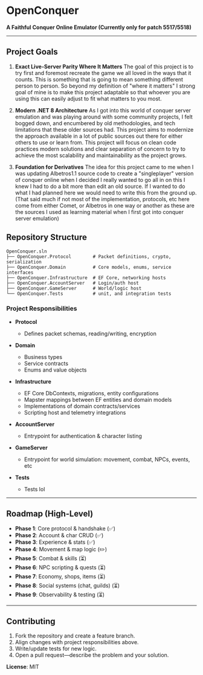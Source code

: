 # OpenConquer 

**A Faithful Conquer Online Emulator (Currently only for patch 5517/5518)**

---

## Project Goals

1. **Exact Live-Server Parity Where It Matters**
   The goal of this project is to try first and foremost recreate the game we all loved in the ways that it counts. This is something that is going to mean something different person to person. So beyond my definition of "where it matters" I strong goal of mine is to make this project adaptable so that whoever you are using this can easily adjust to fit what matters to you most.
    
3. **Modern .NET 8 Architecture**
   As I got into this world of conquer server emulation and was playing around with some community projects, I felt bogged down, and encumbered by old methodologies, and tech limitations that these older sources had. This project aims to modernize the approach available in a lot of public sources out there for either others to use or learn from. This project will focus on clean code practices modern solutions and clear separation of concern to try to achieve the most scalability and maintainability as the project grows.
   
5. **Foundation for Derivatives**
   The idea for this project came to me when I was updating Albetros1.1 source code to create a "singleplayer" version of conquer online when I decided I really wanted to go all in on this I knew I had to do a bit more than edit an old source. If I wanted to do what I had planned here we would need to write this from the ground up. (That said much if not most of the implementation, protocols, etc here come from either Comet, or Albetros in one way or another as these are the sources I used as learning material when I first got into conquer server emulation) 

## Repository Structure

```
OpenConquer.sln
├── OpenConquer.Protocol        # Packet definitions, crypto, serialization
├── OpenConquer.Domain          # Core models, enums, service interfaces
├── OpenConquer.Infrastructure  # EF Core, networking hosts
├── OpenConquer.AccountServer   # Login/auth host
├── OpenConquer.GameServer      # World/logic host
└── OpenConquer.Tests           # unit, and integration tests
```

### Project Responsibilities

* **Protocol**

  * Defines packet schemas, reading/writing, encryption

* **Domain**

  * Business types
  * Service contracts
  * Enums and value objects

* **Infrastructure**

  * EF Core DbContexts, migrations, entity configurations
  * Mapster mappings between EF entities and domain models
  * Implementations of domain contracts/services
  * Scripting host and telemetry integrations

* **AccountServer**

  * Entrypoint for authentication & character listing

* **GameServer**

  * Entrypoint for world simulation: movement, combat, NPCs, events, etc

* **Tests**

  * Tests lol

---

## Roadmap (High-Level)

* **Phase 1**: Core protocol & handshake (✅)
* **Phase 2**: Account & char CRUD (✅)
* **Phase 3**: Experience & stats (✅)
* **Phase 4**: Movement & map logic (✏️)
* **Phase 5**: Combat & skills (⏳)
* **Phase 6**: NPC scripting & quests (⏳)
* **Phase 7**: Economy, shops, items (⏳)
* **Phase 8**: Social systems (chat, guilds) (⏳)
* **Phase 9**: Observability & testing (⏳)

---

## Contributing

1. Fork the repository and create a feature branch.
2. Align changes with project responsibilities above.
3. Write/update tests for new logic.
4. Open a pull request—describe the problem and your solution.

**License**: MIT
